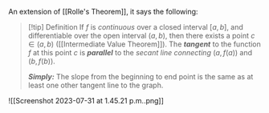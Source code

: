 An extension of [[Rolle's Theorem]], it says the following:

> [!tip] Definition
> If $f$ is *continuous* over a closed interval $[a,b]$, and differentiable over the open interval $(a,b)$, then there exists a point $c\in (a,b)$ ([[Intermediate Value Theorem]]). The ***tangent*** to the function $f$ at this point $c$ is ***parallel*** to the *secant line connecting* $(a,f(a))$ and $(b,f(b))$.
> 
> ***Simply:*** The slope from the beginning to end point is the same as at least one other tangent line to the graph.


![[Screenshot 2023-07-31 at 1.45.21 p.m..png]]

